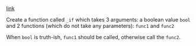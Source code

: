[link](https://www.codewars.com/kata/54147087d5c2ebe4f1000805)

Create a function called `_if` which takes 3 arguments: a boolean value `bool` and 2 functions (which do not take any parameters): `func1` and `func2`

When `bool` is truth-ish, `func1` should be called, otherwise call the `func2`.

